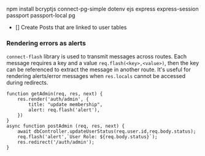 npm install bcryptjs connect-pg-simple dotenv ejs express express-session passport passport-local pg

- [] Create Posts that are linked to user tables


### Rendering errors as alerts
`connect-flash` library is used to transmit messages across routes. Each message requires a key and a value 
`req.flash(<key>,<value>)`, then the key can be referenced to extract the message in another route. It's 
useful for rendering alerts/error messages when `res.locals` cannot be accessed during redirects.
```JS
function getAdmin(req, res, next) {
    res.render('auth/admin', {
        title: "update membership",
        alert: req.flash('alert'),
    })
}
async function postAdmin (req, res, next) {
    await dbController.updateUserStatus(req.user.id,req.body.status);
    req.flash('alert',`User Role: ${req.body.status}`);
    res.redirect('/auth/admin');
}
```